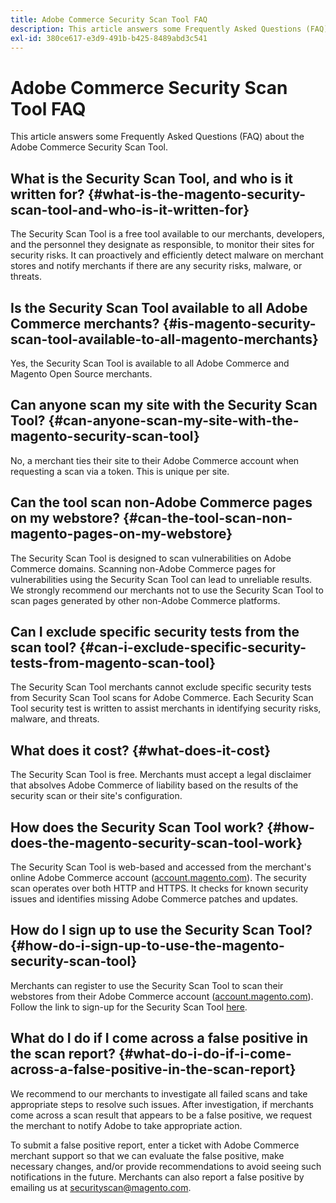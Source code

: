 ```yaml
---
title: Adobe Commerce Security Scan Tool FAQ
description: This article answers some Frequently Asked Questions (FAQ) about the Adobe Commerce Security Scan Tool.
exl-id: 380ce617-e3d9-491b-b425-8489abd3c541
---
```

# Adobe Commerce Security Scan Tool FAQ

This article answers some Frequently Asked Questions (FAQ) about the Adobe Commerce Security Scan Tool.

## What is the Security Scan Tool, and who is it written for? {#what-is-the-magento-security-scan-tool-and-who-is-it-written-for}

The Security Scan Tool is a free tool available to our merchants, developers, and the personnel they designate as responsible, to monitor their sites for security risks. It can proactively and efficiently detect malware on merchant stores and notify merchants if there are any security risks, malware, or threats.

## Is the Security Scan Tool available to all Adobe Commerce merchants? {#is-magento-security-scan-tool-available-to-all-magento-merchants}

Yes, the Security Scan Tool is available to all Adobe Commerce and Magento Open Source merchants.

## Can anyone scan my site with the Security Scan Tool? {#can-anyone-scan-my-site-with-the-magento-security-scan-tool}

No, a merchant ties their site to their Adobe Commerce account when requesting a scan via a token. This is unique per site.

## Can the tool scan non-Adobe Commerce pages on my webstore? {#can-the-tool-scan-non-magento-pages-on-my-webstore}

The Security Scan Tool is designed to scan vulnerabilities on Adobe Commerce domains. Scanning non-Adobe Commerce pages for vulnerabilities using the Security Scan Tool can lead to unreliable results. We strongly recommend our merchants not to use the Security Scan Tool to scan pages generated by other non-Adobe Commerce platforms.

## Can I exclude specific security tests from the scan tool? {#can-i-exclude-specific-security-tests-from-magento-scan-tool}

The Security Scan Tool merchants cannot exclude specific security tests from Security Scan Tool scans for Adobe Commerce. Each Security Scan Tool security test is written to assist merchants in identifying security risks, malware, and threats.

## What does it cost? {#what-does-it-cost}

The Security Scan Tool is free. Merchants must accept a legal disclaimer that absolves Adobe Commerce of liability based on the results of the security scan or their site's configuration.

## How does the Security Scan Tool work? {#how-does-the-magento-security-scan-tool-work}

The Security Scan Tool is web-based and accessed from the merchant's online Adobe Commerce account ([account.magento.com](http://account.magento.com/)). The security scan operates over both HTTP and HTTPS. It checks for known security issues and identifies missing Adobe Commerce patches and updates.

## How do I sign up to use the Security Scan Tool? {#how-do-i-sign-up-to-use-the-magento-security-scan-tool}

Merchants can register to use the Security Scan Tool to scan their webstores from their Adobe Commerce account ([account.magento.com](http://account.magento.com/)). Follow the link to sign-up for the Security Scan Tool [here](https://account.magento.com/scanner/dashboard/?_ga=2.83981338.267715797.1615821601-2099431409.1611073686).

## What do I do if I come across a false positive in the scan report? {#what-do-i-do-if-i-come-across-a-false-positive-in-the-scan-report}

We recommend to our merchants to investigate all failed scans and take appropriate steps to resolve such issues. After investigation, if merchants come across a scan result that appears to be a false positive, we request the merchant to notify Adobe to take appropriate action.

To submit a false positive report, enter a ticket with Adobe Commerce merchant support so that we can evaluate the false positive, make necessary changes, and/or provide recommendations to avoid seeing such notifications in the future. Merchants can also report a false positive by emailing us at [securityscan@magento.com](mailto:securityscan@magento.com).
